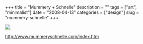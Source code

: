 +++
title = "Mummery + Schnelle"
description = ""
tags = ["art", "minimalist"]
date = "2008-04-13"
categories = ["design"]
slug = "mummery-schnelle"
+++


 

  <div id="screens-thumbs" class="clearfix">
    <div class="txt-center" id="design-submission"><a href="http://www.mummeryschnelle.com/index.htm"><img id='bluga-thumbnail-1195' class='bluga-thumbnail large' src='//konigi.com/media/bluga/
wt4802b27054194_0.jpg'/></a></div>  
  </div>   
<p><a href="http://www.mummeryschnelle.com/index.htm">http://www.mummeryschnelle.com/index.htm</a></p>




